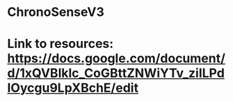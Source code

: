 # ChronoSenseV3

# Link to resources: https://docs.google.com/document/d/1xQVBlklc_CoGBttZNWiYTv_ziILPdIOycgu9LpXBchE/edit
